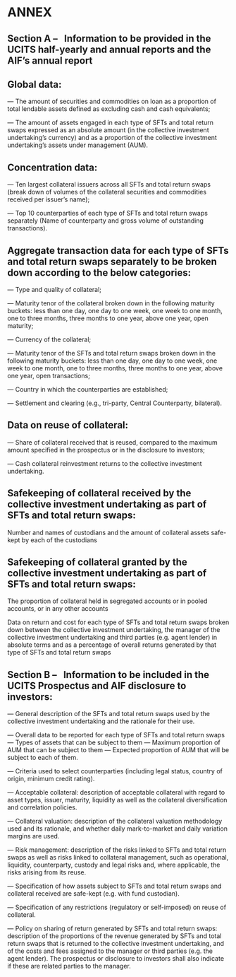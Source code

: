 # ANNEX

## Section A –   Information to be provided in the UCITS half-yearly and annual reports and the AIF’s annual report

## Global data:

— The amount of securities and commodities on loan as a proportion of total lendable assets defined as excluding cash and cash equivalents;

— The amount of assets engaged in each type of SFTs and total return swaps expressed as an absolute amount (in the collective investment undertaking’s currency) and as a proportion of the collective investment undertaking’s assets under management (AUM).

## Concentration data:

— Ten largest collateral issuers across all SFTs and total return swaps (break down of volumes of the collateral securities and commodities received per issuer’s name);

— Top 10 counterparties of each type of SFTs and total return swaps separately (Name of counterparty and gross volume of outstanding transactions).

## Aggregate transaction data for each type of SFTs and total return swaps separately to be broken down according to the below categories:

— Type and quality of collateral;

— Maturity tenor of the collateral broken down in the following maturity buckets: less than one day, one day to one week, one week to one month, one to three months, three months to one year, above one year, open maturity;

— Currency of the collateral;

— Maturity tenor of the SFTs and total return swaps broken down in the following maturity buckets: less than one day, one day to one week, one week to one month, one to three months, three months to one year, above one year, open transactions;

— Country in which the counterparties are established;

— Settlement and clearing (e.g., tri-party, Central Counterparty, bilateral).

## Data on reuse of collateral:

— Share of collateral received that is reused, compared to the maximum amount specified in the prospectus or in the disclosure to investors;

— Cash collateral reinvestment returns to the collective investment undertaking.

## Safekeeping of collateral received by the collective investment undertaking as part of SFTs and total return swaps:

Number and names of custodians and the amount of collateral assets safe-kept by each of the custodians

## Safekeeping of collateral granted by the collective investment undertaking as part of SFTs and total return swaps:

The proportion of collateral held in segregated accounts or in pooled accounts, or in any other accounts

Data on return and cost for each type of SFTs and total return swaps broken down between the collective investment undertaking, the manager of the collective investment undertaking and third parties (e.g. agent lender) in absolute terms and as a percentage of overall returns generated by that type of SFTs and total return swaps

## Section B –   Information to be included in the UCITS Prospectus and AIF disclosure to investors:

— General description of the SFTs and total return swaps used by the collective investment undertaking and the rationale for their use.

— Overall data to be reported for each type of SFTs and total return swaps — Types of assets that can be subject to them — Maximum proportion of AUM that can be subject to them — Expected proportion of AUM that will be subject to each of them.

— Criteria used to select counterparties (including legal status, country of origin, minimum credit rating).

— Acceptable collateral: description of acceptable collateral with regard to asset types, issuer, maturity, liquidity as well as the collateral diversification and correlation policies.

— Collateral valuation: description of the collateral valuation methodology used and its rationale, and whether daily mark-to-market and daily variation margins are used.

— Risk management: description of the risks linked to SFTs and total return swaps as well as risks linked to collateral management, such as operational, liquidity, counterparty, custody and legal risks and, where applicable, the risks arising from its reuse.

— Specification of how assets subject to SFTs and total return swaps and collateral received are safe-kept (e.g. with fund custodian).

— Specification of any restrictions (regulatory or self-imposed) on reuse of collateral.

— Policy on sharing of return generated by SFTs and total return swaps: description of the proportions of the revenue generated by SFTs and total return swaps that is returned to the collective investment undertaking, and of the costs and fees assigned to the manager or third parties (e.g. the agent lender). The prospectus or disclosure to investors shall also indicate if these are related parties to the manager.

